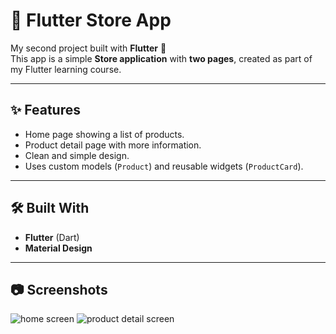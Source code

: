 # 🛒 Flutter Store App

My second project built with **Flutter** 🚀  
This app is a simple **Store application** with **two pages**, created as part of my Flutter learning course.

---

## ✨ Features
- Home page showing a list of products.  
- Product detail page with more information.  
- Clean and simple design.  
- Uses custom models (`Product`) and reusable widgets (`ProductCard`).  

---

## 🛠️ Built With
- **Flutter** (Dart)  
- **Material Design**  

---

## 📷 Screenshots
![home  screen](https://github.com/user-attachments/assets/26aa9873-b210-4eab-bef4-ad7078a0bb86)
![product detail  screen](https://github.com/user-attachments/assets/21035a4f-1223-4833-9b2e-d55a53b13c52)



